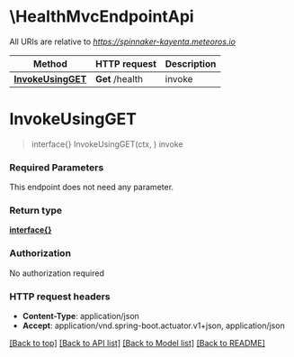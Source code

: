 # \HealthMvcEndpointApi

All URIs are relative to *https://spinnaker-kayenta.meteoros.io*

Method | HTTP request | Description
------------- | ------------- | -------------
[**InvokeUsingGET**](HealthMvcEndpointApi.md#InvokeUsingGET) | **Get** /health | invoke


# **InvokeUsingGET**
> interface{} InvokeUsingGET(ctx, )
invoke

### Required Parameters
This endpoint does not need any parameter.

### Return type

[**interface{}**](interface{}.md)

### Authorization

No authorization required

### HTTP request headers

 - **Content-Type**: application/json
 - **Accept**: application/vnd.spring-boot.actuator.v1+json, application/json

[[Back to top]](#) [[Back to API list]](../README.md#documentation-for-api-endpoints) [[Back to Model list]](../README.md#documentation-for-models) [[Back to README]](../README.md)

